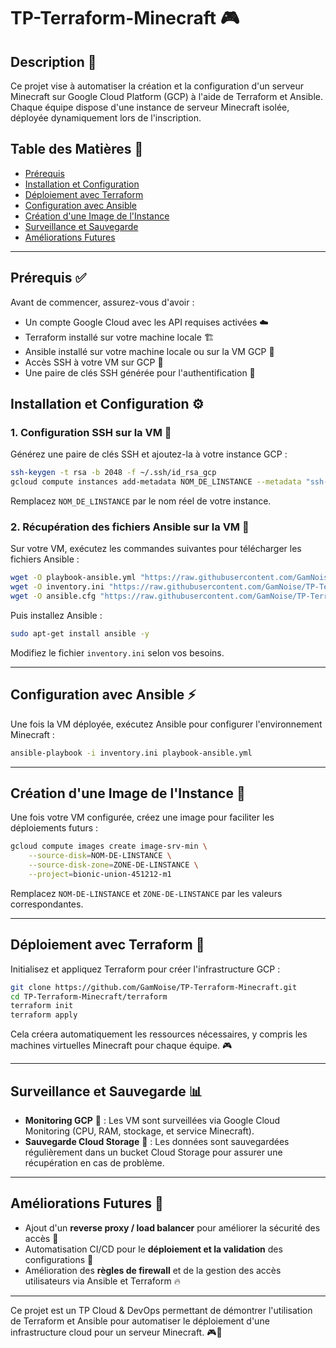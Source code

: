 # TP-Terraform-Minecraft 🎮

## Description 📝

Ce projet vise à automatiser la création et la configuration d'un serveur Minecraft sur Google Cloud Platform (GCP) à l'aide de Terraform et Ansible. Chaque équipe dispose d'une instance de serveur Minecraft isolée, déployée dynamiquement lors de l'inscription.

## Table des Matières 📌

- [Prérequis](#prerequis)
- [Installation et Configuration](#installation-et-configuration)
- [Déploiement avec Terraform](#deploiement-avec-terraform)
- [Configuration avec Ansible](#configuration-avec-ansible)
- [Création d'une Image de l'Instance](#creation-dune-image-de-linstance)
- [Surveillance et Sauvegarde](#surveillance-et-sauvegarde)
- [Améliorations Futures](#ameliorations-futures)

---

## Prérequis ✅

Avant de commencer, assurez-vous d'avoir :

- Un compte Google Cloud avec les API requises activées ☁️
- Terraform installé sur votre machine locale 🏗️
- Ansible installé sur votre machine locale ou sur la VM GCP 🤖
- Accès SSH à votre VM sur GCP 🔑
- Une paire de clés SSH générée pour l'authentification 🔐

## Installation et Configuration ⚙️

### 1. Configuration SSH sur la VM 🔑

Générez une paire de clés SSH et ajoutez-la à votre instance GCP :

```bash
ssh-keygen -t rsa -b 2048 -f ~/.ssh/id_rsa_gcp
gcloud compute instances add-metadata NOM_DE_LINSTANCE --metadata "ssh-keys=ubuntu:$(cat ~/.ssh/id_rsa_gcp.pub)"
```

Remplacez `NOM_DE_LINSTANCE` par le nom réel de votre instance.

### 2. Récupération des fichiers Ansible sur la VM 📂

Sur votre VM, exécutez les commandes suivantes pour télécharger les fichiers Ansible :

```sh
wget -O playbook-ansible.yml "https://raw.githubusercontent.com/GamNoise/TP-Terraform-Minecraft/main/ansible/playbook-ansible.yml"
wget -O inventory.ini "https://raw.githubusercontent.com/GamNoise/TP-Terraform-Minecraft/main/ansible/inventory.ini"
wget -O ansible.cfg "https://raw.githubusercontent.com/GamNoise/TP-Terraform-Minecraft/main/ansible/ansible.cfg"
```

Puis installez Ansible :

```sh
sudo apt-get install ansible -y
```

Modifiez le fichier `inventory.ini` selon vos besoins.

---

## Configuration avec Ansible ⚡

Une fois la VM déployée, exécutez Ansible pour configurer l'environnement Minecraft :

```sh
ansible-playbook -i inventory.ini playbook-ansible.yml
```

---

## Création d'une Image de l'Instance 📸

Une fois votre VM configurée, créez une image pour faciliter les déploiements futurs :

```sh
gcloud compute images create image-srv-min \
    --source-disk=NOM-DE-LINSTANCE \
    --source-disk-zone=ZONE-DE-LINSTANCE \
    --project=bionic-union-451212-m1
```

Remplacez `NOM-DE-LINSTANCE` et `ZONE-DE-LINSTANCE` par les valeurs correspondantes.

---

## Déploiement avec Terraform 🚀

Initialisez et appliquez Terraform pour créer l'infrastructure GCP :

```bash
git clone https://github.com/GamNoise/TP-Terraform-Minecraft.git
cd TP-Terraform-Minecraft/terraform
terraform init
terraform apply
```

Cela créera automatiquement les ressources nécessaires, y compris les machines virtuelles Minecraft pour chaque équipe. 🎮

---

## Surveillance et Sauvegarde 📊

- **Monitoring GCP** 📡 : Les VM sont surveillées via Google Cloud Monitoring (CPU, RAM, stockage, et service Minecraft).
- **Sauvegarde Cloud Storage** 💾 : Les données sont sauvegardées régulièrement dans un bucket Cloud Storage pour assurer une récupération en cas de problème.

---

## Améliorations Futures 🔮

- Ajout d'un **reverse proxy / load balancer** pour améliorer la sécurité des accès 🔄
- Automatisation CI/CD pour le **déploiement et la validation** des configurations 🚦
- Amélioration des **règles de firewall** et de la gestion des accès utilisateurs via Ansible et Terraform 🔥

---

Ce projet est un TP Cloud & DevOps permettant de démontrer l'utilisation de Terraform et Ansible pour automatiser le déploiement d'une infrastructure cloud pour un serveur Minecraft. 🎮🚀



